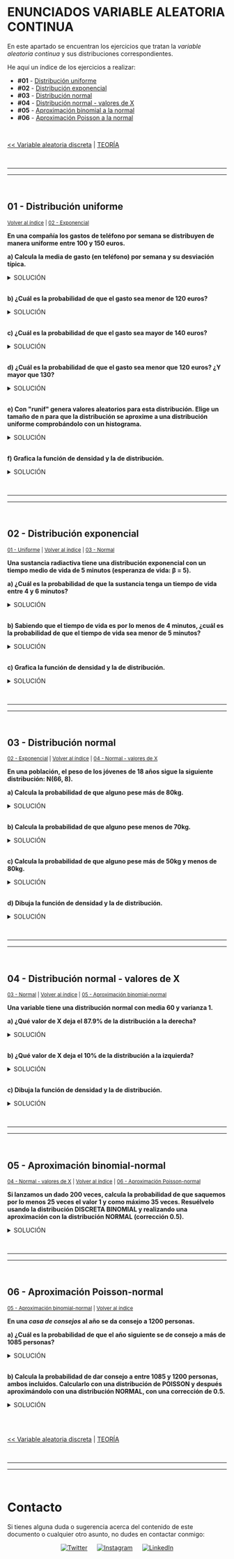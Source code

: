 # ENUNCIADOS VARIABLE ALEATORIA CONTINUA

En este apartado se encuentran los ejercicios que tratan la *variable aleatoria continua* y sus distribuciones correspondientes.

<p id=indice>He aquí un índice de los ejercicios a realizar:</p>

* **#01** - [Distribución uniforme](#01---distribución-uniforme)
* **#02** - [Distribución exponencial](#02---distribución-exponencial)
* **#03** - [Distribución normal](#03---distribución-normal)
* **#04** - [Distribución normal - valores de X](#04---distribución-normal---valores-de-x)
* **#05** - [Aproximación binomial a la normal](#05---aproximación-binomial-normal)
* **#06** - [Aproximación Poisson a la normal](#06---aproximación-poisson-normal)

<br>

[<< Variable aleatoria discreta](../03-variable-aleatoria-discreta/README.md#enunciados-variable-aleatoria-discreta) | [TEORÍA](../../TEORIA)


<br><hr>
<hr><br>


## 01 - Distribución uniforme

<sub>[Volver al índice](#indice) | [02 - Exponencial](#02---distribución-exponencial)</sub>

**En una compañía los gastos de teléfono por semana se distribuyen de manera uniforme entre 100 y 150 euros.**

**a) Calcula la media de gasto (en teléfono) por semana y su desviación típica.**

<details>
<summary>SOLUCIÓN</summary>
<p>

```r
# media -> (a + b) / 2
(100 + 150) / 2 # 125

# desviación típica -> sqrt((b - a)^2 / 12)
sqrt((150 - 100)^2 / 12) # 14.4337567
```

<sub>[Verlo en el repositorio](./01-distribucion-uniforme.R)</sub>

</p>
</details>

<br>

**b) ¿Cuál es la probabilidad de que el gasto sea menor de 120 euros?**

<details>
<summary>SOLUCIÓN</summary>
<p>

```r
# x < 120 -> X = 120
# distribución uniforme -> punif(X, min, max)

punif(120, 100, 150) # 0.4
```

<sub>[Verlo en el repositorio](./01-distribucion-uniforme.R)</sub>

</p>
</details>

<br>

**c) ¿Cuál es la probabilidad de que el gasto sea mayor de 140 euros?**

<details>
<summary>SOLUCIÓN</summary>
<p>

```r
# forma 1
punif(140, 100, 150, lower.tail = FALSE) # 0.2

# forma 2
1 - punif(140, 100, 150) # 0.2
```

<sub>[Verlo en el repositorio](./01-distribucion-uniforme.R)</sub>

</p>
</details>

<br>

**d) ¿Cuál es la probabilidad de que el gasto sea menor que 120 euros? ¿Y mayor que 130?**

<details>
<summary>SOLUCIÓN</summary>
<p>

```r
# menor que 120
punif(120, 100, 150) # 0.4

# mayor que 130
punif(130, 100, 150, lower.tail = FALSE) # 0.4
```

<sub>[Verlo en el repositorio](./01-distribucion-uniforme.R)</sub>

</p>
</details>

<br>

**e) Con "runif" genera valores aleatorios para esta distribución. Elige un tamaño de n para que la distribución se aproxime a una distribución uniforme comprobándolo con un histograma.**

<details>
<summary>SOLUCIÓN</summary>
<p>

```r
# runif(n, min, max)

hist(runif(10000, 100, 150)) # usar valor de n grande -> se aproxima a distribución uniforme
```

Este sería el histograma que se obtendría:

![1-histograma](https://user-images.githubusercontent.com/110897750/209708164-c9276072-b29d-41d7-9023-2a7fd503793f.png)

<sub>[Verlo en el repositorio](./01-distribucion-uniforme.R)</sub>

</p>
</details>

<br>

**f) Grafica la función de densidad y la de distribución.**

<details>
<summary>SOLUCIÓN</summary>
<p>

```r
# densidad -> dunif(x, min, max)
curve(dunif(x, 100, 150), from = 0, to = 200)

# distribución -> punif(x, min, max)
curve(punif(x, 100, 150), from = 0, to = 200)
```

Estos serían los gráficos que se obtendrían:

* Función de densidad:

![2-curve-dunif](https://user-images.githubusercontent.com/110897750/209708168-90607ad4-30c2-499c-b738-0c7fe92badd0.png)

<br>

* Función de distribución:

![3-curve-punif](https://user-images.githubusercontent.com/110897750/209708172-08314381-7e82-4f68-a91b-e77aa8e9f204.png)

<sub>[Verlo en el repositorio](./01-distribucion-uniforme.R)</sub>

</p>
</details>


<br><hr>
<hr><br>


## 02 - Distribución exponencial

<sub>[01 - Uniforme](#01---distribución-uniforme) | [Volver al índice](#indice) | [03 - Normal](#03---distribución-normal)</sub>

**Una sustancia radiactiva tiene una distribución exponencial con un tiempo medio de vida de 5 minutos (esperanza de vida: β = 5).**

**a) ¿Cuál es la probabilidad de que la sustancia tenga un tiempo de vida entre 4 y 6 minutos?**

<details>
<summary>SOLUCIÓN</summary>
<p>

```r
pexp(6, 1/5) - pexp(4, 1/5) # 0.1481348
```

<sub>[Verlo en el repositorio](./02-distribucion-exponencial.R)</sub>

</p>
</details>

<br>

**b) Sabiendo que el tiempo de vida es por lo menos de 4 minutos, ¿cuál es la probabilidad de que el tiempo de vida sea menor de 5 minutos?**

<details>
<summary>SOLUCIÓN</summary>
<p>

```r
# probabilidad condicionada:
# P(X<5 | X>4) = (P(X<5) - P(X<=4)) / (1 - P(X<4))

(pexp(5, 1/5) - pexp(4, 1/5)) / (1 - pexp(4, 1/5)) # 0.1812692
```

<sub>[Verlo en el repositorio](./02-distribucion-exponencial.R)</sub>

</p>
</details>

<br>

**c) Grafica la función de densidad y la de distribución.**

<details>
<summary>SOLUCIÓN</summary>
<p>

```r
# densidad -> dexp(x, 1/5)
curve(dexp(x, 1/5), from = 0, to = 200)

# distribución -> pexp(x, 1/5)
curve(pexp(x, 1/5), from = 0, to = 200)
```

Estos serían los gráficos que se obtendrían:

* Función de densidad:

![4-curve-dexp](https://user-images.githubusercontent.com/110897750/209708174-f0a8211a-2a73-402f-9e06-ec19f367c71e.png)

<br>

* Función de distribución:

![5-curve-pexp](https://user-images.githubusercontent.com/110897750/209708175-88780f2e-0353-4e37-ab5c-419085f20501.png)

<sub>[Verlo en el repositorio](./02-distribucion-exponencial.R)</sub>

</p>
</details>


<br><hr>
<hr><br>


## 03 - Distribución normal

<sub>[02 - Exponencial](#02---distribución-exponencial) | [Volver al índice](#indice) | [04 - Normal - valores de X](#04---distribución-normal---valores-de-x)</sub>

**En una población, el peso de los jóvenes de 18 años sigue la siguiente distribución: N(66, 8).**

**a) Calcula la probabilidad de que alguno pese más de 80kg.**

<details>
<summary>SOLUCIÓN</summary>
<p>

```r
# pnorm(x, mean, sd)

# forma 1
1 - pnorm(80, 66, 8) # 0.04005916

# forma 2
pnorm(80, 66, 8, lower.tail = FALSE) # 0.04005916
```

<sub>[Verlo en el repositorio](./03-distribucion-normal.R)</sub>

</p>
</details>

<br>

**b) Calcula la probabilidad de que alguno pese menos de 70kg.**

<details>
<summary>SOLUCIÓN</summary>
<p>

```r
pnorm(70, 66, 8) # 0.6914625
```

<sub>[Verlo en el repositorio](./03-distribucion-normal.R)</sub>

</p>
</details>

<br>

**c) Calcula la probabilidad de que alguno pese más de 50kg y menos de 80kg.**

<details>
<summary>SOLUCIÓN</summary>
<p>

```r
pnorm(80, 66, 8) - pnorm(50, 66, 8) # 0.9371907
```

<sub>[Verlo en el repositorio](./03-distribucion-normal.R)</sub>

</p>
</details>

<br>

**d) Dibuja la función de densidad y la de distribución.**

<details>
<summary>SOLUCIÓN</summary>
<p>

```r
# densidad -> dnorm(x, mean, sd)
curve(dnorm(x, 66, 8), from = 0, to = 100)

# distribución -> pnorm(x, mean, sd)
curve(pnorm(x, 66, 8), from = 0, to = 100)
```

Estos serían los gráficos que se obtendrían:

* Función de densidad:

![6-curve-dnorm](https://user-images.githubusercontent.com/110897750/209708176-fed123a2-b5d7-447a-a897-164f98876693.png)

<br>

* Función de distribución:

![7-curve-pnorm](https://user-images.githubusercontent.com/110897750/209708779-c100c318-9657-4513-94c2-efdadd891b12.png)

<sub>[Verlo en el repositorio](./03-distribucion-normal.R)</sub>

</p>
</details>


<br><hr>
<hr><br>


## 04 - Distribución normal - valores de X

<sub>[03 - Normal](#03---distribución-normal) | [Volver al índice](#indice) | [05 - Aproximación binomial-normal](#05---aproximación-binomial-normal)</sub>

**Una variable tiene una distribución normal con media 60 y varianza 1.**

**a) ¿Qué valor de X deja el 87.9% de la distribución a la derecha?**

<details>
<summary>SOLUCIÓN</summary>
<p>

```r
# qnorm(p, mean, sd)

#forma 1
qnorm(0.879, 60, sqrt(1), lower.tail = FALSE) # 58.83

#forma 2
qnorm(1 - 0.879, 60, sqrt(1)) # 58.83
```

<sub>[Verlo en el repositorio](./04-distribucion-normal-valores-de-x.R)</sub>

</p>
</details>

<br>

**b) ¿Qué valor de X deja el 10% de la distribución a la izquierda?**

<details>
<summary>SOLUCIÓN</summary>
<p>

```r
qnorm(0.1, 60, sqrt(1)) # 58.71845
```

<sub>[Verlo en el repositorio](./04-distribucion-normal-valores-de-x.R)</sub>

</p>
</details>

<br>

**c) Dibuja la función de densidad y la de distribución.**

<details>
<summary>SOLUCIÓN</summary>
<p>

```r
# densidad -> dnorm(x, mean, sd)
curve(dnorm(x, 60, sqrt(1)), from = 0, to = 100)

# distribución -> pnorm(x, mean, sd)
curve(pnorm(x, 60, sqrt(1)), from = 0, to = 100)
```

Estos serían los gráficos que se obtendrían:

* Función de densidad:

![8-curve-dnorm-60-sqrt1](https://user-images.githubusercontent.com/110897750/209708588-dd072e89-3a9d-406b-a2e9-55f771e6bd14.png)

<br>

* Función de distribución:

![9-curve-pnorm-60-sqrt1](https://user-images.githubusercontent.com/110897750/209708590-e4d26d3e-3480-4707-bff5-3184d94887b1.png)

<sub>[Verlo en el repositorio](./04-distribucion-normal-valores-de-x.R)</sub>

</p>
</details>


<br><hr>
<hr><br>


## 05 - Aproximación binomial-normal

<sub>[04 - Normal - valores de X](#04---distribución-normal---valores-de-x) | [Volver al índice](#indice) | [06 - Aproximación Poisson-normal](#06---aproximación-poisson-normal)</sub>

**Si lanzamos un dado 200 veces, calcula la probabilidad de que saquemos por lo menos 25 veces el valor 1 y como máximo 35 veces. Resuélvelo usando la distribución DISCRETA BINOMIAL y realizando una aproximación con la distribución NORMAL (corrección 0.5).**

<details>
<summary>SOLUCIÓN</summary>
<p>

```r
# binomial
# P(25<=x<=35) = P(x<=35) - P(x<25) = P(x<=35) - P(x<=24)
# pbinom(x, n, p) -> 1 cara del dado: p = 1/6
pbinom(35, 200, 1/6) - pbinom(24, 200, 1/6) # 0.6231995

# aproximación con la normal
# media = n * p
# desviación típica = sqrt(n * p * (1 - p))
n <- 200; p <- 1/6; q <- 1 - p
media <- n * p
desv_tipica <- sqrt(n * p * q)
pnorm(35.5, media, desv_tipica) - pnorm(24.5, media, desv_tipica) # 0.6126306
```

<sub>[Verlo en el repositorio](./05-aproximacion-binomial-normal.R)</sub>

</p>
</details>


<br><hr>
<hr><br>


## 06 - Aproximación Poisson-normal

<sub>[05 - Aproximación binomial-normal](#05---aproximación-binomial-normal) | [Volver al índice](#indice)

**En una *casa de consejos* al año se da consejo a 1200 personas.**

**a) ¿Cuál es la probabilidad de que el año siguiente se de consejo a más de 1085 personas?**

<details>
<summary>SOLUCIÓN</summary>
<p>

```r
# poisson
# ppois(x, lambda)

# forma 1
ppois(1085, lambda = 1200, lower.tail = FALSE) # 0.9996035

# forma 2
1 - ppois(1085, lambda = 1200) # 0.9996035
```

<sub>[Verlo en el repositorio](./06-aproximacion-poisson-normal.R)</sub>

</p>
</details>

<br>

**b) Calcula la probabilidad de dar consejo a entre 1085 y 1200 personas, ambos incluidos. Calcularlo con una distribución de POISSON y después aproximándolo con una distribución NORMAL, con una corrección de 0.5.**

<details>
<summary>SOLUCIÓN</summary>
<p>

```r
# poisson
# ppois(x, lambda)
# P(1085<=x<=1200) = P(x<=1200) - P(x<1085) = P(x<=1200) - P(x<=1084)
ppois(1200, lambda = 1200) - ppois(1084, lambda = 1200) # 0.0.507321

# aproximación con la normal
# media = lambda
# desviación típica = sqrt(lambda)
media <- 1200
desv_tipica <- sqrt(1200)
pnorm(1200, media, desv_tipica) - pnorm(1084.5, media, desv_tipica) # 0.4995723
```

<sub>[Verlo en el repositorio](./06-aproximacion-poisson-normal.R)</sub>

</p>
</details>


<br><br>


[<< Variable aleatoria discreta](../03-variable-aleatoria-discreta/README.md#enunciados-variable-aleatoria-discreta) | [TEORÍA](../../TEORIA)


<br><hr>
<hr><br>


# Contacto

Si tienes alguna duda o sugerencia acerca del contenido de este documento o cualquier otro asunto, no dudes en contactar conmigo:

<div align="center">

[![Twitter](https://img.shields.io/badge/Twitter-@nlarrea__-1DA1F2?style=flat-square&logo=Twitter&logoColor=white&labelColor=181717&label)](https://twitter.com/nlarrea_) &emsp;
[![Instagram](https://img.shields.io/badge/Instagram-@n.loust-E4405F?style=flat-square&logo=Instagram&logoColor=white&labelColor=181717&label)](https://www.instagram.com/n.loust/) &emsp;
[![LinkedIn](https://img.shields.io/badge/LinkedIn-Naia%20Larrea-0A66C2?style=flat-square&logo=LinkedIn&logoColor=white&labelColor=181717&label)](https://www.linkedin.com/in/naia-larrea/)

</div>
